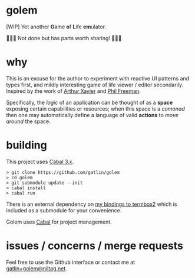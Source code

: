 # golem

[WIP] Yet another **G**ame **o**f **L**ife **em**ulator.

🚨🚨🚨 Not done but has parts worth sharing! 🚨🚨🚨

# why


This is an excuse for the author to experiment with reactive UI patterns and
types first, and mildly interesting game of life viewer / editor secondarily.
Inspired by the work of [Arthur Xavier][xavierpdf] and
[Phil Freeman][freemanpdf].

Specifically, the *logic* of an application can be thought of as a **space**
exposing certain capabilities or resources; when this space is a *comonad*
then one may automatically define a language of valid **actions** to *move
around* the space.


# building

This project uses [Cabal 3.x][cabal].

```console
> git clone https://github.com/gatlin/golem
> cd golem
> git submodule update --init
> cabal install
> cabal run
```

There is an external dependency on [my bindings to termbox2][tb2hs] which is
included as a submodule for your convenience.

Golem uses [Cabal][cabal] for project management.

# issues / concerns / merge requests

Feel free to use the Github interface or contact me at
<gatlin+golem@niltag.net>.

[xavierpdf]: https://arthurxavierx.github.io/RealWorldAppComonadicUI.pdf
[freemanpdf]: http://functorial.com/the-future-is-comonadic/main.pdf
[tb2hs]: https://github.com/gatlin/termbox2-hs
[cabal]: https://cabal.readthedocs.io/en/stable/index.html
